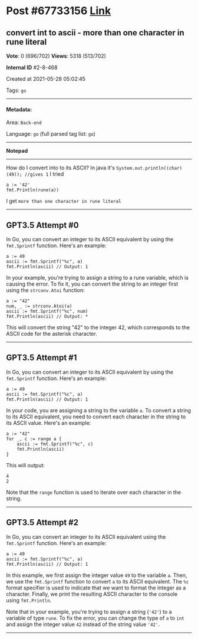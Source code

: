 
# Post \#67733156 [Link](https://stackoverflow.com/questions/67733156/)

## convert int to ascii - more than one character in rune literal

**Vote**: 0 (696/702) **Views**: 5318 (513/702) 

**Internal ID** \#2-8-468

Created at 2021-05-28 05:02:45

Tags: `go`

----------

#### Metadata:

Area: `Back-end`

Language: `go` (full parsed tag list: `go`)

----------

**Notepad**


----------

How do I convert into to its ASCII?
In java it's `System.out.println((char)(49)); //gives 1`
I tried
```
a := '42'
fmt.Println(rune(a))
```

I get `more than one character in rune literal`


----------
        
## GPT3.5 Attempt \#0

In Go, you can convert an integer to its ASCII equivalent by using the `fmt.Sprintf` function. Here's an example:

```
a := 49
ascii := fmt.Sprintf("%c", a)
fmt.Println(ascii) // Output: 1
```

In your example, you're trying to assign a string to a rune variable, which is causing the error. To fix it, you can convert the string to an integer first using the `strconv.Atoi` function:

```
a := "42"
num, _ := strconv.Atoi(a)
ascii := fmt.Sprintf("%c", num)
fmt.Println(ascii) // Output: *
```

This will convert the string "42" to the integer 42, which corresponds to the ASCII code for the asterisk character.

--------

## GPT3.5 Attempt \#1

In Go, you can convert an integer to its ASCII equivalent by using the `fmt.Sprintf` function. Here's an example:

```
a := 49
ascii := fmt.Sprintf("%c", a)
fmt.Println(ascii) // Output: 1
```

In your code, you are assigning a string to the variable `a`. To convert a string to its ASCII equivalent, you need to convert each character in the string to its ASCII value. Here's an example:

```
a := "42"
for _, c := range a {
    ascii := fmt.Sprintf("%c", c)
    fmt.Println(ascii)
}
```

This will output:

```
4
2
``` 

Note that the `range` function is used to iterate over each character in the string.

--------

## GPT3.5 Attempt \#2

In Go, you can convert an integer to its ASCII equivalent using the `fmt.Sprintf` function. Here's an example:

```
a := 49
ascii := fmt.Sprintf("%c", a)
fmt.Println(ascii) // Output: 1
```

In this example, we first assign the integer value `49` to the variable `a`. Then, we use the `fmt.Sprintf` function to convert `a` to its ASCII equivalent. The `%c` format specifier is used to indicate that we want to format the integer as a character. Finally, we print the resulting ASCII character to the console using `fmt.Println`.

Note that in your example, you're trying to assign a string (`'42'`) to a variable of type `rune`. To fix the error, you can change the type of `a` to `int` and assign the integer value `42` instead of the string value `'42'`.

--------
